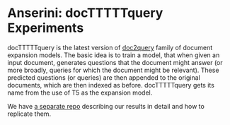# Anserini: docTTTTTquery Experiments

docTTTTTquery is the latest version of [doc2query](experiments-doc2query.md) family of document expansion models.
The basic idea is to train a model, that when given an input document, generates questions that the document might answer (or more broadly, queries for which the document might be relevant).
These predicted questions (or queries) are then appended to the original documents, which are then indexed as before.
docTTTTTquery gets its name from the use of T5 as the expansion model.

We have [a separate repo](https://github.com/castorini/docTTTTTquery) describing our results in detail and how to replicate them.
